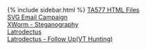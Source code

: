 {% include sidebar.html %}
[TA577 HTML Files](TA577_HTML)
<br>
[SVG Email Campaign](SVG_EmailAttachments)
<br>
[XWorm - Steganography](Stego_Campaign)
<br>
[Latrodectus](Latrodectus)
<br>
[Latrodectus - Follow Up(VT Hunting)](Latrodectus_FollowUp)
<br>

